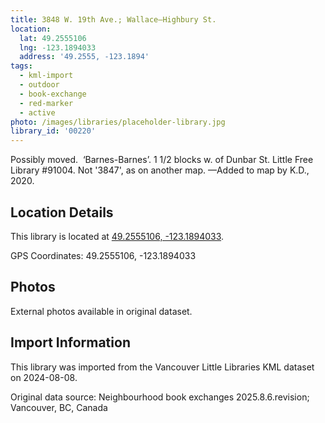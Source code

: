 ```yaml
---
title: 3848 W. 19th Ave.; Wallace—Highbury St.
location:
  lat: 49.2555106
  lng: -123.1894033
  address: '49.2555, -123.1894'
tags:
  - kml-import
  - outdoor
  - book-exchange
  - red-marker
  - active
photo: /images/libraries/placeholder-library.jpg
library_id: '00220'
---
```

Possibly moved.  ‘Barnes-Barnes’.
1 1/2 blocks w. of Dunbar St.
 Little Free Library #91004.
Not '3847', as on another map. 
—Added to map by K.D., 2020. 

## Location Details

This library is located at [49.2555106, -123.1894033](https://www.google.com/maps?q=49.2555106,-123.1894033).

GPS Coordinates: 49.2555106, -123.1894033

## Photos

External photos available in original dataset.

## Import Information

This library was imported from the Vancouver Little Libraries KML dataset on 2024-08-08.

Original data source: Neighbourhood book exchanges 2025.8.6.revision; Vancouver, BC, Canada
